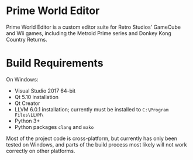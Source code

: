 # Prime World Editor
Prime World Editor is a custom editor suite for Retro Studios' GameCube and Wii games, including the Metroid Prime series and Donkey Kong Country Returns.

# Build Requirements
On Windows:
* Visual Studio 2017 64-bit
* Qt 5.10 installation
* Qt Creator
* LLVM 6.0.1 installation; currently must be installed to `C:\Program Files\LLVM\`
* Python 3+
* Python packages `clang` and `mako`

Most of the project code is cross-platform, but currently has only been tested on Windows, and parts of the build process most likely will not work correctly on other platforms.
